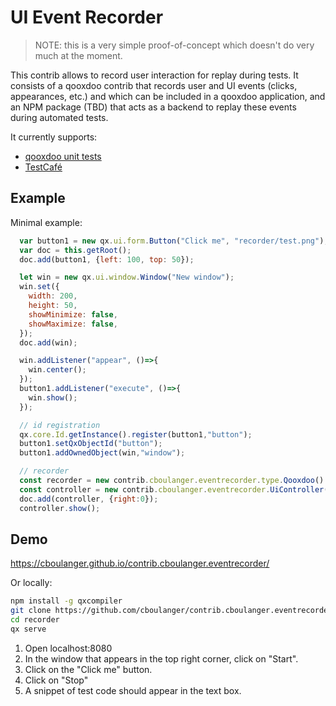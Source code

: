 # UI Event Recorder

> NOTE: this is a very simple proof-of-concept which doesn't do very much at the moment.
  
This contrib allows to record user interaction for replay during tests. It consists
of a qooxdoo contrib that records user and UI events (clicks, appearances, etc.) 
and which can be included in a qooxdoo application, and an NPM package (TBD) that
acts as a backend to replay these events during automated tests. 

It currently supports:
 - [qooxdoo unit tests](https://www.qooxdoo.org/current/pages/development/unit_testing.html)
 - [TestCafé](https://devexpress.github.io/testcafe/documentation/test-api/) 

## Example

Minimal example:
````javascript
  var button1 = new qx.ui.form.Button("Click me", "recorder/test.png");
  var doc = this.getRoot();
  doc.add(button1, {left: 100, top: 50});

  let win = new qx.ui.window.Window("New window");
  win.set({
    width: 200,
    height: 50,
    showMinimize: false,
    showMaximize: false,
  });
  doc.add(win);

  win.addListener("appear", ()=>{
    win.center();
  });
  button1.addListener("execute", ()=>{
    win.show();
  });

  // id registration
  qx.core.Id.getInstance().register(button1,"button");
  button1.setQxObjectId("button");
  button1.addOwnedObject(win,"window");

  // recorder
  const recorder = new contrib.cboulanger.eventrecorder.type.Qooxdoo()
  const controller = new contrib.cboulanger.eventrecorder.UiController(recorder);
  doc.add(controller, {right:0});
  controller.show();
````

## Demo

https://cboulanger.github.io/contrib.cboulanger.eventrecorder/

Or locally:

```bash
npm install -g qxcompiler
git clone https://github.com/cboulanger/contrib.cboulanger.eventrecorder.git
cd recorder
qx serve
```

1. Open localhost:8080
1. In the window that appears in the top right corner, click on "Start".
1. Click on the "Click me" button.
1. Click on "Stop"
1. A snippet of test code should appear in the text box. 
